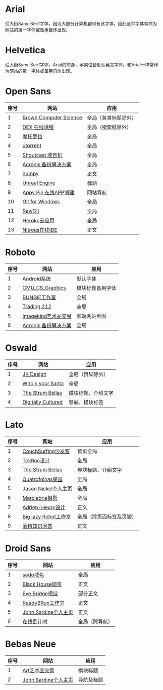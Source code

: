 # Arial

烂大街Sans-Serif字体，因为大部分计算机都带有该字体，因此这种字体常作为网站的第一字体或备用自体出现。

# Helvetica

烂大街Sans-Serif字体，Arial的前身，苹果设备默认英文字体。和Arial一样常作为网站的第一字体或备用自体出现。


# Open Sans
序号  |  网站  | 应用
------------- | ------------- | -------------
1  | [Brown Computer Science](http://cs.brown.edu/)  | 全局（各类标题除外）
2  | [DEX 在线课程](https://www.edx.org/)  | 全局（搜索框除外）
3  | [摩托罗拉](http://www.motorola.com/)  | 全局
4  | [utorrent](http://www.utorrent.com/)  | 全局
5  | [Shoutcast 收音机](http://www.shoutcast.com/)  | 全局
6  | [Acronis 备份解决方案](http://www.acronis.com/)  | 全局
7  | [numpy](w.numpy.org)  | 正文
8  | [Unreal Engine](https://www.unrealengine.com)  | 标题
9  | [Appy Pie 在线APP创建](http://www.appypie.com/)  | 网站导航
10 | [Git for Windows](http://msysgit.github.io/)  | 全局
11 | [RawGit](https://rawgit.com/)  | 全局
12 | [Heroku云应用](https://www.heroku.com/)  | 全局
13 | [Nitrous在线IDE](https://pro.nitrous.io/)  | 正文


# Roboto
序号  |  网站  | 应用
------------- | ------------- | -------------
1  | Android系统  | 默认字体
2  | [CMU_CS_Graphics](http://graphics.cs.cmu.edu/)  | 模块标题备用字体
3  | [BUNGiE工作室](https://www.bungie.net/)  | 全局
4  | [Trading 212](http://www.trading212.com/)  | 全局
5  | [Imagekind艺术品交易](http://imagekind.com/)  | 底端网站地图
6  | [Acronis 备份解决方案](http://www.acronis.com/)  | 全局


# Oswald
序号  |  网站  | 应用
------------- | ------------- | -------------
1  | [JK Design](http://www.jkdesign.com/)  | 全局（页脚除外）
2  | [Who's your Santa](http://whosyoursanta.ca/)  | 全局
3  | [The Strum Bellas](http://www.thestrumbellas.ca/)  | 模块标题、介绍文字
4  | [Digitally Cultured](http://www.digitallycultured.it/)  | 导航、模块标签


# Lato
序号  |  网站  | 应用
------------- | ------------- | -------------
1  | [CouchSurfing沙发客](https://www.couchsurfing.com/)  | 首页全局
2  | [TekRoc设计](http://tekroc.com/)  | 全局
3  | [The Strum Bellas](http://www.thestrumbellas.ca/)  | 模块标题、介绍文字
4  | [Quatrofolhas果园](http://quatrofolhas.pt/)  | 全局
5  | [Jason Nickel个人主页](http://jasonnickel.de/)  | 全局
6  | [Marclabrie摄影](http://www.marclabrie.com/)  | 全局
7  | [Adrien-Heury设计](http://adrien-heury.net/)  | 正文
8  | [Big lazy Robot工作室](http://biglazyrobot.com/)  | 全局（除页面标签及页脚）
9  | [酒精知识问答](http://alkopedia.dareville.com/)  | 正文

# Droid Sans
序号  |  网站  | 应用
------------- | ------------- | -------------
1  | [sedo域名](https://sedo.com/)  | 全局
2  | [Black House咖啡](http://giftcard.blackhouse.uk.com/card/purchase)  | 正文
3  | [Eye Bridge视觉](http://www.eyebridge.com.au/)  | 部分正文
4  | [Ready2Run工作室](http://www.ready2run.ro/)  | 正文
5  | [John Sardine个人主页](http://johnsardine.com/)  | 正文
6  | [在线倒计时](http://timerrr.com/)  | 全局（除导航）


# Bebas Neue
序号  |  网站  | 应用
------------- | ------------- | -------------
1  | [Art艺术品交易](http://eu.art.com/)  | 模块标题
2  | [John Sardine个人主页](http://johnsardine.com/)  | 导航及标题
